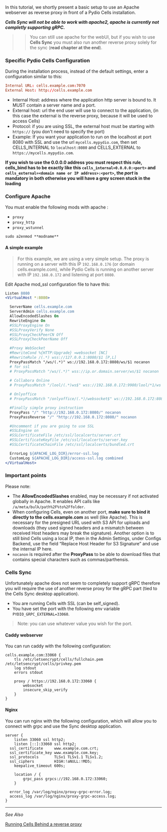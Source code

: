 In this tutorial, we shortly present a basic setup to use an Apache webserver as reverse proxy in front of a Pydio Cells installation.

**_Cells Sync will not be able to work with apache2, apache is currently not completly supporting gRPC._**

>> You can still use apache for the webUI, but if you wish to use **Cells Sync** you must also run another reverse proxy solely for the sync (**read chapter at the end**).

### Specific Pydio Cells Configuration

During the installation process, instead of the default settings, enter a configuration similar to this:

```conf
Internal URL: cells.example.com:7070
External Host: http://cells.example.com
```

- Internal Host: address where the application http server is bound to. It MUST contain a server name and a port.
- External host: url the end user will use to connect to the application, (in this case the external is the reverse proxy, because it will be used to access Cells)
- Protocol: if you are using SSL, the external host must be starting with `https://` (you don't need to specify the port)
- Example:
  If you want your application to run on the localhost at port 8080 with SSL 
  and use the url `mycells.mypydio.com`,
  then set CELLS_INTERNAL to `localhost:8080` and CELLS_EXTERNAL to `https://mycells.mypydio.com`.

**If you wish to use the 0.0.0.0 address you must respect this rule, cells_bind has to be exactly like this `cells_internal=0.0.0.0:<port>` and `cells_external=<domain name or IP address>:<port>`, the *port* is mandatory in both otherwise you will have a grey screen stuck in the loading**

### Configure Apache

You must enable the following mods with apache :

- `proxy`
- `proxy_http`
- `proxy_wstunnel`

`sudo a2enmod **modname**`

#### A simple example

> For this example, we are using a very simple setup. The proxy is running on a server with this IP `192.168.0.176` (or domain cells.example.com), while Pydio Cells is running on another server with IP `192.168.0.172` and listening at port `8080`.

Edit Apache mod_ssl configuration file to have this:

```apache
Listen 8080
<VirtualHost *:8080>

  ServerName cells.example.com
  ServerAdmin cells.example.com
  AllowEncodedSlashes On
  RewriteEngine On
  #SSLProxyEngine On
  #SSLProxyVerify None
  #SSLProxyCheckPeerCN Off
  #SSLProxyCheckPeerName Off

  #Proxy WebSocket
  #RewriteCond %{HTTP:Upgrade} =websocket [NC]
  #RewriteRule /(.*) wss://127.0.0.1:8080/$1 [P,L]
  ProxyPassMatch "/ws/(.*)" ws://192.168.0.172:8080/ws/$1 nocanon
  # for ssl
  # ProxyPassMatch "/ws/(.*)" wss://ip.or.domain.server/ws/$1 nocanon
  
  # Collabora Online
  # ProxyPassMatch "/lool/(.*)ws$" wss://192.168.0.172:9980/lool/*1/ws nocanon

  # Onlyoffice
  # ProxyPassMatch "/onlyoffice/(.*)/websocket$" ws://192.168.0.172:8080/onlyoffice/$1/websocket nocanon

  #Finally simple proxy instruction
  ProxyPass "/" "http://192.168.0.172:8080/" nocanon
  ProxyPassReverse "/" "http://192.168.0.172:8080/" nocanon

  #Uncomment if you are going to use SSL
  #SSLEngine on
  #SSLCertificateFile /etc/ssl/localcerts/server.crt
  #SSLCertificateKeyFile /etc/ssl/localcerts/server.key
  #SSLCertificateChainFile /etc/ssl/localcerts/bundled.crt

  ErrorLog ${APACHE_LOG_DIR}/error-ssl.log
  CustomLog ${APACHE_LOG_DIR}/access-ssl.log combined
</VirtualHost>
```

### Important points

Please note:

- The **AllowEncodedSlashes** enabled, may be necessary if not activated globally in Apache. It enables API calls like `/a/meta/bulk/path%2F%to%2Ffolder`.
- When configuring Cells, even on another port, **make sure to bind it directly to the cells.example.com** as well (like Apache). This is necessary for the presigned URL used with S3 API for uploads and downloads (they used signed headers and a mismatch between received Host headers may break the signature). Another option is to still bind Cells using a local IP, then in the Admin Settings, under Configs Backend, use the field “Replace Host Header for S3 Signature” and use the internal IP here.
- `nocanon` is required after the **ProxyPass** to be able to download files that contains special characters such as commas/parthensis.



### Cells Sync

Unfortunately apache does not seem to completely support gRPC therefore you will require the use of another reverse proxy for the gRPC part (tied to the Cells Sync desktop application).

- You are running Cells with SSL (can be self_signed).
- You have set the port with the following env variable `PYDIO_GRPC_EXTERNAL=33060`.
  
> Note: you can use whatever value you wish for the port.

#### Caddy webserver

You can run caddy with the following configuration:

```config
cells.example.com:33060 {
	tls /etc/letsencrypt/cells/fullchain.pem /etc/letsencrypt/cells/privkey.pem
	log stdout
	errors stdout

	proxy / https://192.168.0.172:33060 {
		websocket
		insecure_skip_verify
	}
}
```

#### Nginx

You can run nginx with the following configuration, which will allow you to connect with grpc and use the Sync desktop application.

```nginx
server {
	listen 33060 ssl http2;
	listen [::]:33060 ssl http2;
  ssl_certificate     www.example.com.crt;
  ssl_certificate_key www.example.com.key;
  ssl_protocols       TLSv1 TLSv1.1 TLSv1.2;
  ssl_ciphers         HIGH:!aNULL:!MD5;
	keepalive_timeout 600s;
  
    location / {
		grpc_pass grpcs://192.168.0.172:33060;
	}
  
  error_log /var/log/nginx/proxy-grpc-error.log;
  access_log /var/log/nginx/proxy-grpc-access.log;
}
```

--------------------------------------------------------------------------------------------------------
_See Also_

[Running Cells Behind a reverse proxy](en/docs/cells/v2/run-cells-behind-proxy)
